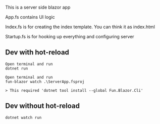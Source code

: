 This is a server side blazor app

App.fs contains UI logic

Index.fs is for creating the index template. You can think it as index.html

Startup.fs is for hooking up everything and configuring server


## Dev with hot-reload

    Open terminal and run
    dotnet run

    Open terminal and run
    fun-blazor watch .\ServerApp.fsproj

    > This required 'dotnet tool install --global Fun.Blazor.Cli'
    
## Dev without hot-reload

    dotnet watch run